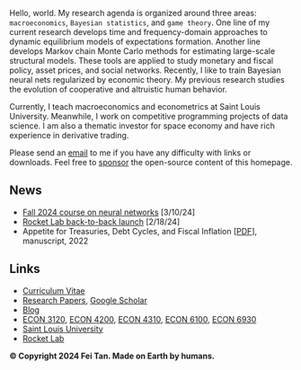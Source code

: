 Hello, world. My research agenda is organized around three areas: `macroeconomics`, `Bayesian statistics`, and `game theory`. One line of my current research develops time and frequency-domain approaches to dynamic equilibrium models of expectations formation. Another line develops Markov chain Monte Carlo methods for estimating large-scale structural models. These tools are applied to study monetary and fiscal policy, asset prices, and social networks. Recently, I like to train Bayesian neural nets regularized by economic theory. My previous research studies the evolution of cooperative and altruistic human behavior.

Currently, I teach macroeconomics and econometrics at Saint Louis University. Meanwhile, I work on competitive programming projects of data science. I am also a thematic investor for space economy and have rich experience in derivative trading.

Please send an [email](mailto:tanf@slu.edu) to me if you have any difficulty with links or downloads. Feel free to [sponsor](/sponsor.jpg) the open-source content of this homepage.

## News

* [Fall 2024 course on neural networks](https://github.com/econdojo/intro-nn) [3/10/24]
* [Rocket Lab back-to-back launch](https://twitter.com/RocketLab/status/1759415414738853981) [2/18/24]
* Appetite for Treasuries, Debt Cycles, and Fiscal Inflation [[PDF](https://github.com/econdojo/papers/blob/main/pdf/BinUtil.pdf)], manuscript, 2022

## Links

* [Curriculum Vitae](https://github.com/econdojo/econdojo/blob/main/Vitae.pdf)
* [Research Papers](https://github.com/econdojo/papers), [Google Scholar](https://scholar.google.com/citations?hl=en&user=F49yJ3UAAAAJ)
* [Blog](https://github.com/econdojo/blog)
* [ECON 3120](https://github.com/econdojo/inter-macro), [ECON 4200](https://github.com/econdojo/money-econ), [ECON 4310](https://github.com/econdojo/open-econ), [ECON 6100](https://github.com/econdojo/intro-bayes), [ECON 6930](https://github.com/econdojo/intro-nn)
* [Saint Louis University](https://twitter.com/SLU_Official)
* [Rocket Lab](https://www.rocketlabusa.com)

**&copy; Copyright 2024 Fei Tan. Made on Earth by humans.**
